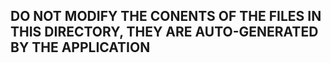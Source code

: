 ## DO NOT MODIFY THE CONENTS OF THE FILES IN THIS DIRECTORY, THEY ARE AUTO-GENERATED BY THE APPLICATION
